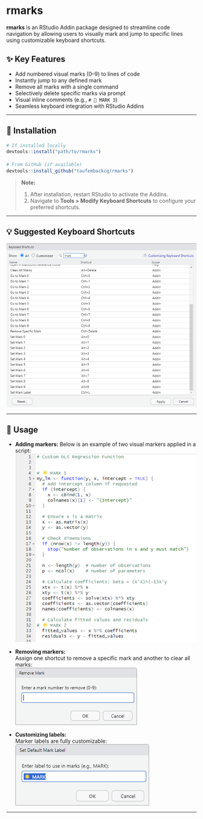 # rmarks

**rmarks** is an RStudio Addin package designed to streamline code navigation by allowing users to visually mark and jump to specific lines using customizable keyboard shortcuts.


## ✨ Key Features

- Add numbered visual marks (0–9) to lines of code  
- Instantly jump to any defined mark  
- Remove all marks with a single command  
- Selectively delete specific marks via prompt  
- Visual inline comments (e.g., `# 🌟 MARK 3`)  
- Seamless keyboard integration with RStudio Addins  

---

## 🚀 Installation

```r
# If installed locally
devtools::install("path/to/rmarks")

# From GitHub (if available)
devtools::install_github("taufembackcg/rmarks")
```

> **Note:**  
> 1. After installation, restart RStudio to activate the Addins.  
> 2. Navigate to **Tools > Modify Keyboard Shortcuts** to configure your preferred shortcuts.

---

## 💡 Suggested Keyboard Shortcuts

![Suggested Shortcuts](man/figures/shortcuts.png)

---

## 📌 Usage

- **Adding markers:** Below is an example of two visual markers applied in a script:  
  ![Example with Markers](man/figures/example_mark.png)

- **Removing markers:**  
  Assign one shortcut to remove a specific mark and another to clear all marks:  
  ![Remove Markers](man/figures/example_remove.png)

- **Customizing labels:**  
  Marker labels are fully customizable:  
  ![Custom Marker Label](man/figures/example_label.png)

---

